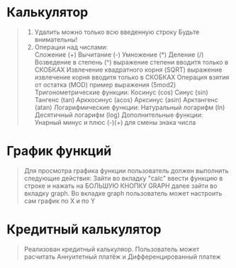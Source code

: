 # Калькулятор
>1. Удалить можно только всю введенную строку Будьте внимательны!
>2. Операции над числами:  
 Сложение (+)
Вычитание (-)
Умножение (*)
Деление (/)
Возведение в степень (^) выражение степени вводитя только в СКОБКАХ
Извлечение квадратного корня (SQRT) выражение извлечение корня вводитя только в СКОБКАХ
Операция взятия от остатка (MOD) пример выражения (5mod2)
Тригонометрические функции:
Косинус (cos)
Синус (sin)
Тангенс (tan)
Арккосинус (acos)
Арксинус (asin)
Арктангенс (atan)
Логарифмические функции:
Натуральный логарифм (ln)
Десятичный логарифм (log)
Дополнительные функции:
Унарный минус и плюс (-)(+) для смены знака числа

# График функций
>Для просмотра графика функции пользователь должен выполнить следующие действия:
Зайти во вкладку "calc" ввести функцию в строке и нажать на БОЛЬШУЮ КНОПКУ GRAPH далее зайти во вкладку graph.
Во вкладке graph пользователь может настроить сам график по X и по Y

# Кредитный калькулятор
>Реализован кредитный калькуляор.
Пользователь может расчитать  Аннуитетный платёж и Дифференцированный платеж
